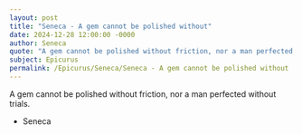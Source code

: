 ```yaml
---
layout: post
title: "Seneca - A gem cannot be polished without"
date: 2024-12-28 12:00:00 -0000
author: Seneca
quote: "A gem cannot be polished without friction, nor a man perfected without trials."
subject: Epicurus
permalink: /Epicurus/Seneca/Seneca - A gem cannot be polished without
---
```


A gem cannot be polished without friction, nor a man perfected without trials.

- Seneca

